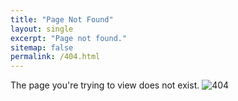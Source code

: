 ```yaml
---
title: "Page Not Found"
layout: single
excerpt: "Page not found."
sitemap: false
permalink: /404.html
---
```


The page you're trying to view does not exist.
![404](/assets/images/404_1.png)

<script type="text/javascript">
    var GOOG_FIXURL_LANG = 'en';
    var GOOG_FIXURL_SITE = '{{ site.url }}';
</script>
<script type="text/javascript">
    src="//linkhelp.clients.google.com/tbproxy/lh/wm/fixurl.js"
</script>